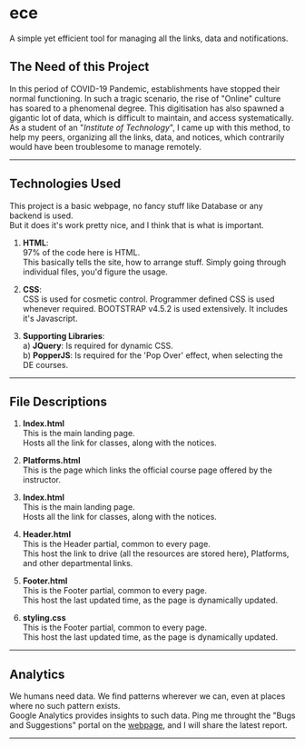 # ece
A simple yet efficient tool for managing all the links, data and notifications.

## The Need of this Project
In this period of COVID-19 Pandemic, establishments have stopped their normal functioning. 
In such a tragic scenario, the rise of "Online" culture has soared to a phenomenal degree.
This digitisation has also spawned a gigantic lot of data, which is difficult to maintain, and access systematically.\
As a student of an "_Institute of Technology_", I came up with this method, to help my peers, organizing all the links, data, and notices, 
which contrarily would have been troublesome to manage remotely.
***

## Technologies Used
This project is a basic webpage, no fancy stuff like Database or any backend is used.\
But it does it's work pretty nice, and I think that is what is important.

1. **HTML**:\
  97% of the code here is HTML.\
  This basically tells the site, how to arrange stuff. Simply going through individual files, you'd figure the usage.
  
2. **CSS**:\
  CSS is used for cosmetic control. Programmer defined CSS is used whenever required.
  BOOTSTRAP v4.5.2 is used extensively.
  It includes it's Javascript. 

3. **Supporting Libraries**:\
  a) **JQuery**: Is required for dynamic CSS.\
  b) **PopperJS**: Is required for the 'Pop Over' effect, when selecting the DE courses.
***

## File Descriptions

1. **Index.html**\
  This is the main landing page.\
  Hosts all the link for classes, along with the notices.
  
2. **Platforms.html**\
  This is the page which links the official course page offered by the instructor.
  
3. **Index.html**\
  This is the main landing page.\
  Hosts all the link for classes, along with the notices.
  
4. **Header.html**\
  This is the Header partial, common to every page.\
  This host the link to drive (all the resources are stored here), Platforms, and other departmental links.
  
5. **Footer.html**\
  This is the Footer partial, common to every page.\
  This host the last updated time, as the page is dynamically updated.
  
6. **styling.css**\
  This is the Footer partial, common to every page.\
  This host the last updated time, as the page is dynamically updated.
***

## Analytics
We humans need data. We find patterns wherever we can, even at places where no such pattern exists.\
Google Analytics provides insights to such data. Ping me throught the "Bugs and Suggestions" portal on the [webpage](https://diu100kar.github.io/ece), and I will share the latest report.
***
